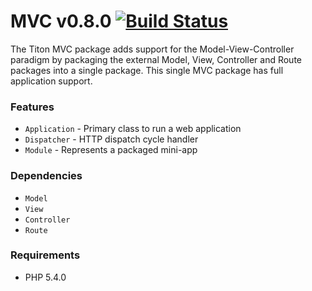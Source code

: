 # MVC v0.8.0 [![Build Status](https://travis-ci.org/titon/mvc.png)](https://travis-ci.org/titon/mvc) #

The Titon MVC package adds support for the Model-View-Controller paradigm by packaging the external Model, View, Controller and Route packages into a single package. This single MVC package has full application support.

### Features ###

* `Application` - Primary class to run a web application
* `Dispatcher` - HTTP dispatch cycle handler
* `Module` - Represents a packaged mini-app

### Dependencies ###

* `Model`
* `View`
* `Controller`
* `Route`

### Requirements ###

* PHP 5.4.0